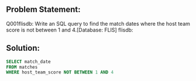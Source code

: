 ## Problem Statement:
Q001flisdb: Write an SQL query to find the match dates where the host team score is not between 1 and 4.[Database: FLIS] flisdb:


## Solution:
```SQL
SELECT match_date
FROM matches
WHERE host_team_score NOT BETWEEN 1 AND 4
```